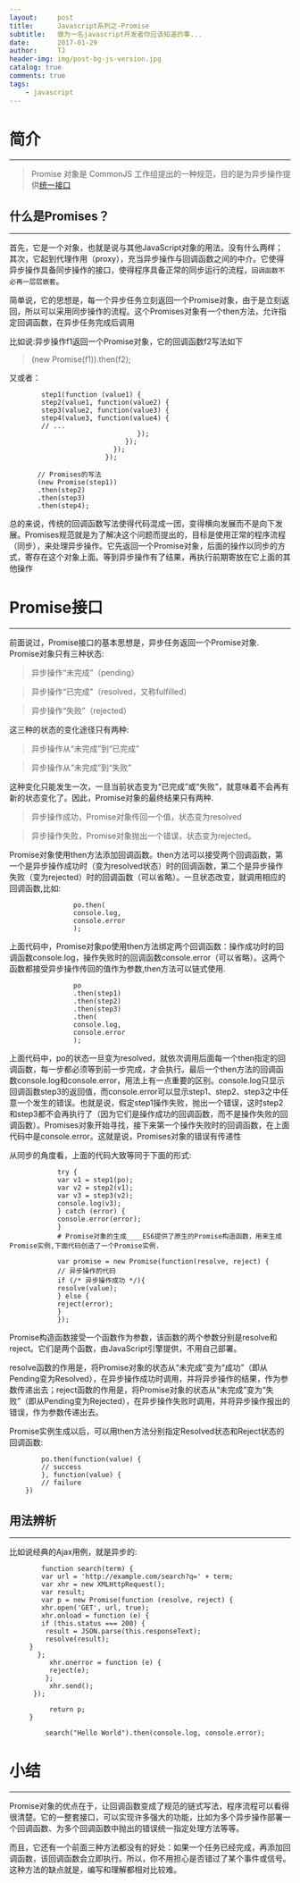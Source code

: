 ```yaml
---
layout:     post
title:      Javascript系列之-Promise
subtitle:   做为一名javascript开发者你应该知道的事...
date:       2017-01-29
author:     TJ
header-img: img/post-bg-js-version.jpg
catalog: true
comments: true
tags:
    - javascript
---
```


# 简介
____
> Promise 对象是 CommonJS 工作组提出的一种规范，目的是为异步操作提供[统一接口](http://wiki.commonjs.org/wiki/Promises/A)

## 什么是Promises？
____
首先，它是一个对象，也就是说与其他JavaScript对象的用法，没有什么两样；其次，它起到代理作用（proxy），充当异步操作与回调函数之间的中介。它使得异步操作具备同步操作的接口，使得程序具备正常的同步运行的流程，``回调函数不必再一层层嵌套``。

简单说，它的思想是，每一个异步任务立刻返回一个Promise对象，由于是立刻返回，所以可以采用同步操作的流程。这个Promises对象有一个then方法，允许指定回调函数，在异步任务完成后调用

比如说:异步操作f1返回一个Promise对象，它的回调函数f2写法如下
>(new Promise(f1)).then(f2);

又或者：
			
			step1(function (value1) {
    		step2(value1, function(value2) {
    		step3(value2, function(value3) {
	        step4(value3, function(value4) {
       		// ...
	        						});
    	  						 });
					          });
					        });
					        
           // Promises的写法
		   (new Promise(step1))   	  		
		   .then(step2)
           .then(step3)
           .then(step4);					  

总的来说，传统的回调函数写法使得代码混成一团，变得横向发展而不是向下发展。Promises规范就是为了解决这个问题而提出的，目标是使用正常的程序流程（同步），来处理异步操作。它先返回一个Promise对象，后面的操作以同步的方式，寄存在这个对象上面。等到异步操作有了结果，再执行前期寄放在它上面的其他操作

# Promise接口              
____
前面说过，Promise接口的基本思想是，异步任务返回一个Promise对象.
Promise对象只有三种状态:
>异步操作“未完成”（pending）

>异步操作“已完成”（resolved，又称fulfilled）

>异步操作“失败”（rejected）   

这三种的状态的变化途径只有两种:
>异步操作从“未完成”到“已完成”

>异步操作从“未完成”到“失败”

这种变化只能发生一次，一旦当前状态变为“已完成”或“失败”，就意味着不会再有新的状态变化了。因此，Promise对象的最终结果只有两种.
>异步操作成功，Promise对象传回一个值，状态变为resolved

>异步操作失败，Promise对象抛出一个错误，状态变为rejected。

Promise对象使用then方法添加回调函数。then方法可以接受两个回调函数，第一个是异步操作成功时（变为resolved状态）时的回调函数，第二个是异步操作失败（变为rejected）时的回调函数（可以省略）。一旦状态改变，就调用相应的回调函数,比如:

					po.then(
					console.log,
					console.error
					);

上面代码中，Promise对象po使用then方法绑定两个回调函数：操作成功时的回调函数console.log，操作失败时的回调函数console.error（可以省略）。这两个函数都接受异步操作传回的值作为参数,then方法可以链式使用.
					
					po
					.then(step1)
					.then(step2)
					.then(step3)
					.then(
					console.log,
					console.error
					);					

上面代码中，po的状态一旦变为resolved，就依次调用后面每一个then指定的回调函数，每一步都必须等到前一步完成，才会执行。最后一个then方法的回调函数console.log和console.error，用法上有一点重要的区别。console.log只显示回调函数step3的返回值，而console.error可以显示step1、step2、step3之中任意一个发生的错误。也就是说，假定step1操作失败，抛出一个错误，这时step2和step3都不会再执行了（因为它们是操作成功的回调函数，而不是操作失败的回调函数）。Promises对象开始寻找，接下来第一个操作失败时的回调函数，在上面代码中是console.error。这就是说，Promises对象的错误有传递性

从同步的角度看，上面的代码大致等同于下面的形式:

				try {
				var v1 = step1(po);
				var v2 = step2(v1);
				var v3 = step3(v2);
				console.log(v3);
				} catch (error) {
				console.error(error);
				}					
				# Promise对象的生成____ES6提供了原生的Promise构造函数，用来生成Promise实例,下面代码创造了一个Promise实例.
			
				var promise = new Promise(function(resolve, reject) {
				// 异步操作的代码
				if (/* 异步操作成功 */){
				resolve(value);
				} else {
				reject(error);
				}
				});

Promise构造函数接受一个函数作为参数，该函数的两个参数分别是resolve和reject。它们是两个函数，由JavaScript引擎提供，不用自己部署。

resolve函数的作用是，将Promise对象的状态从“未完成”变为“成功”（即从Pending变为Resolved），在异步操作成功时调用，并将异步操作的结果，作为参数传递出去；reject函数的作用是，将Promise对象的状态从“未完成”变为“失败”（即从Pending变为Rejected），在异步操作失败时调用，并将异步操作报出的错误，作为参数传递出去。

Promise实例生成以后，可以用then方法分别指定Resolved状态和Reject状态的回调函数:
			
			po.then(function(value) {
			// success
			}, function(value) {
			// failure
		})

## 用法辨析
____
比如说经典的Ajax用例，就是异步的:

			function search(term) {
			var url = 'http://example.com/search?q=' + term;
			var xhr = new XMLHttpRequest();
			var result;
			var p = new Promise(function (resolve, reject) {
			xhr.open('GET', url, true);
			xhr.onload = function (e) {
			if (this.status === 200) {
             result = JSON.parse(this.responseText);
             resolve(result);
         }
	       };
	          xhr.onerror = function (e) {
	          reject(e);
	         };
	          xhr.send();
	      });

	          return p;
	     }

	         search("Hello World").then(console.log, console.error);
         
# 小结
____
Promise对象的优点在于，让回调函数变成了规范的链式写法，程序流程可以看得很清楚。它的一整套接口，可以实现许多强大的功能，比如为多个异步操作部署一个回调函数、为多个回调函数中抛出的错误统一指定处理方法等等。

而且，它还有一个前面三种方法都没有的好处：如果一个任务已经完成，再添加回调函数，该回调函数会立即执行。所以，你不用担心是否错过了某个事件或信号。这种方法的缺点就是，编写和理解都相对比较难。

                  				
